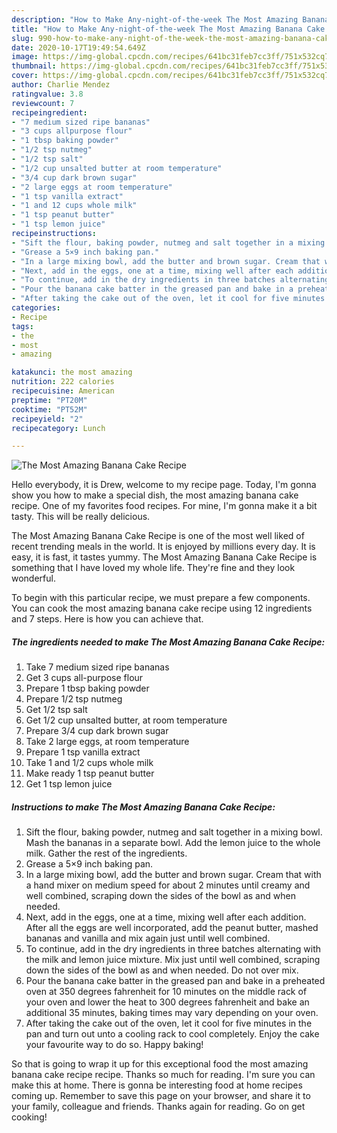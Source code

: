 ```yaml
---
description: "How to Make Any-night-of-the-week The Most Amazing Banana Cake Recipe"
title: "How to Make Any-night-of-the-week The Most Amazing Banana Cake Recipe"
slug: 990-how-to-make-any-night-of-the-week-the-most-amazing-banana-cake-recipe
date: 2020-10-17T19:49:54.649Z
image: https://img-global.cpcdn.com/recipes/641bc31feb7cc3ff/751x532cq70/the-most-amazing-banana-cake-recipe-recipe-main-photo.jpg
thumbnail: https://img-global.cpcdn.com/recipes/641bc31feb7cc3ff/751x532cq70/the-most-amazing-banana-cake-recipe-recipe-main-photo.jpg
cover: https://img-global.cpcdn.com/recipes/641bc31feb7cc3ff/751x532cq70/the-most-amazing-banana-cake-recipe-recipe-main-photo.jpg
author: Charlie Mendez
ratingvalue: 3.8
reviewcount: 7
recipeingredient:
- "7 medium sized ripe bananas"
- "3 cups allpurpose flour"
- "1 tbsp baking powder"
- "1/2 tsp nutmeg"
- "1/2 tsp salt"
- "1/2 cup unsalted butter at room temperature"
- "3/4 cup dark brown sugar"
- "2 large eggs at room temperature"
- "1 tsp vanilla extract"
- "1 and 12 cups whole milk"
- "1 tsp peanut butter"
- "1 tsp lemon juice"
recipeinstructions:
- "Sift the flour, baking powder, nutmeg and salt together in a mixing bowl. Mash the bananas in a separate bowl. Add the lemon juice to the whole milk. Gather the rest of the ingredients."
- "Grease a 5×9 inch baking pan."
- "In a large mixing bowl, add the butter and brown sugar. Cream that with a hand mixer on medium speed for about 2 minutes until creamy and well combined, scraping down the sides of the bowl as and when needed."
- "Next, add in the eggs, one at a time, mixing well after each addition. After all the eggs are well incorporated, add the peanut butter, mashed bananas and vanilla and mix again just until well combined."
- "To continue, add in the dry ingredients in three batches alternating with the milk and lemon juice mixture. Mix just until well combined, scraping down the sides of the bowl as and when needed. Do not over mix."
- "Pour the banana cake batter in the greased pan and bake in a preheated oven at 350 degrees fahrenheit for 10 minutes on the middle rack of your oven and lower the heat to 300 degrees fahrenheit and bake an additional 35 minutes, baking times may vary depending on your oven."
- "After taking the cake out of the oven, let it cool for five minutes in the pan and turn out unto a cooling rack to cool completely. Enjoy the cake your favourite way to do so. Happy baking!"
categories:
- Recipe
tags:
- the
- most
- amazing

katakunci: the most amazing 
nutrition: 222 calories
recipecuisine: American
preptime: "PT20M"
cooktime: "PT52M"
recipeyield: "2"
recipecategory: Lunch

---
```



![The Most Amazing Banana Cake Recipe](https://img-global.cpcdn.com/recipes/641bc31feb7cc3ff/751x532cq70/the-most-amazing-banana-cake-recipe-recipe-main-photo.jpg)

Hello everybody, it is Drew, welcome to my recipe page. Today, I'm gonna show you how to make a special dish, the most amazing banana cake recipe. One of my favorites food recipes. For mine, I'm gonna make it a bit tasty. This will be really delicious.

The Most Amazing Banana Cake Recipe is one of the most well liked of recent trending meals in the world. It is enjoyed by millions every day. It is easy, it is fast, it tastes yummy. The Most Amazing Banana Cake Recipe is something that I have loved my whole life. They're fine and they look wonderful.




To begin with this particular recipe, we must prepare a few components. You can cook the most amazing banana cake recipe using 12 ingredients and 7 steps. Here is how you can achieve that.

<!--inarticleads1-->

##### The ingredients needed to make The Most Amazing Banana Cake Recipe:

1. Take 7 medium sized ripe bananas
1. Get 3 cups all-purpose flour
1. Prepare 1 tbsp baking powder
1. Prepare 1/2 tsp nutmeg
1. Get 1/2 tsp salt
1. Get 1/2 cup unsalted butter, at room temperature
1. Prepare 3/4 cup dark brown sugar
1. Take 2 large eggs, at room temperature
1. Prepare 1 tsp vanilla extract
1. Take 1 and 1/2 cups whole milk
1. Make ready 1 tsp peanut butter
1. Get 1 tsp lemon juice




<!--inarticleads2-->

##### Instructions to make The Most Amazing Banana Cake Recipe:

1. Sift the flour, baking powder, nutmeg and salt together in a mixing bowl. Mash the bananas in a separate bowl. Add the lemon juice to the whole milk. Gather the rest of the ingredients.
1. Grease a 5×9 inch baking pan.
1. In a large mixing bowl, add the butter and brown sugar. Cream that with a hand mixer on medium speed for about 2 minutes until creamy and well combined, scraping down the sides of the bowl as and when needed.
1. Next, add in the eggs, one at a time, mixing well after each addition. After all the eggs are well incorporated, add the peanut butter, mashed bananas and vanilla and mix again just until well combined.
1. To continue, add in the dry ingredients in three batches alternating with the milk and lemon juice mixture. Mix just until well combined, scraping down the sides of the bowl as and when needed. Do not over mix.
1. Pour the banana cake batter in the greased pan and bake in a preheated oven at 350 degrees fahrenheit for 10 minutes on the middle rack of your oven and lower the heat to 300 degrees fahrenheit and bake an additional 35 minutes, baking times may vary depending on your oven.
1. After taking the cake out of the oven, let it cool for five minutes in the pan and turn out unto a cooling rack to cool completely. Enjoy the cake your favourite way to do so. Happy baking!




So that is going to wrap it up for this exceptional food the most amazing banana cake recipe recipe. Thanks so much for reading. I'm sure you can make this at home. There is gonna be interesting food at home recipes coming up. Remember to save this page on your browser, and share it to your family, colleague and friends. Thanks again for reading. Go on get cooking!
